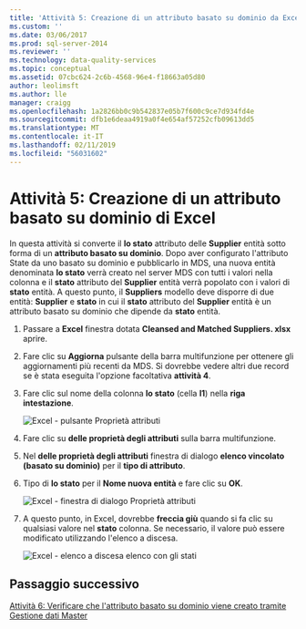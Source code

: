 ```yaml
---
title: 'Attività 5: Creazione di un attributo basato su dominio da Excel | Microsoft Docs'
ms.custom: ''
ms.date: 03/06/2017
ms.prod: sql-server-2014
ms.reviewer: ''
ms.technology: data-quality-services
ms.topic: conceptual
ms.assetid: 07cbc624-2c6b-4568-96e4-f18663a05d80
author: leolimsft
ms.author: lle
manager: craigg
ms.openlocfilehash: 1a2826bb0c9b542837e05b7f600c9ce7d934fd4e
ms.sourcegitcommit: dfb1e6deaa4919a0f4e654af57252cfb09613dd5
ms.translationtype: MT
ms.contentlocale: it-IT
ms.lasthandoff: 02/11/2019
ms.locfileid: "56031602"
---
```

# <a name="task-5-creating-a-domain-based-attribute-from-excel"></a>Attività 5: Creazione di un attributo basato su dominio di Excel
  In questa attività si converte il **lo stato** attributo delle **Supplier** entità sotto forma di un **attributo basato su dominio**. Dopo aver configurato l'attributo State da uno basato su dominio e pubblicarlo in MDS, una nuova entità denominata **lo stato** verrà creato nel server MDS con tutti i valori nella colonna e il **stato** attributo del **Supplier** entità verrà popolato con i valori di **stato** entità. A questo punto, il **Suppliers** modello deve disporre di due entità: **Supplier** e **stato** in cui il **stato** attributo del **Supplier** entità è un attributo basato su dominio che dipende da **stato** entità.  
  
1.  Passare a **Excel** finestra dotata **Cleansed and Matched Suppliers. xlsx** aprire.  
  
2.  Fare clic su **Aggiorna** pulsante della barra multifunzione per ottenere gli aggiornamenti più recenti da MDS. Si dovrebbe vedere altri due record se è stata eseguita l'opzione facoltativa **attività 4**.  
  
3.  Fare clic sul nome della colonna **lo stato** (cella **I1**) nella **riga intestazione**.  
  
     ![Excel - pulsante Proprietà attributi](../../2014/tutorials/media/et-creatingadomainbasedattributefromexcel-01.jpg "Excel - pulsante Proprietà attributi")  
  
4.  Fare clic su **delle proprietà degli attributi** sulla barra multifunzione.  
  
5.  Nel **delle proprietà degli attributi** finestra di dialogo **elenco vincolato (basato su dominio)** per il **tipo di attributo**.  
  
6.  Tipo di **lo stato** per il **Nome nuova entità** e fare clic su **OK**.  
  
     ![Excel - finestra di dialogo Proprietà attributi](../../2014/tutorials/media/et-creatingadomainbasedattributefromexcel-02.jpg "Excel - finestra di dialogo Proprietà attributo")  
  
7.  A questo punto, in Excel, dovrebbe **freccia giù** quando si fa clic su qualsiasi valore nel **stato** colonna. Se necessario, il valore può essere modificato utilizzando l'elenco a discesa.  
  
     ![Excel - elenco a discesa elenco con gli stati](../../2014/tutorials/media/et-creatingadomainbasedattributefromexcel-03.jpg "Excel - elenco a discesa elenco con gli Stati")  
  
## <a name="next-step"></a>Passaggio successivo  
 [Attività 6: Verificare che l'attributo basato su dominio viene creato tramite Gestione dati Master](../../2014/tutorials/task-6-verify-domain-based-attribute-master-data-manager.md)  
  
  
